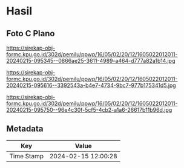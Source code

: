 # Hasil

## Foto C Plano

https://sirekap-obj-formc.kpu.go.id/302d/pemilu/ppwp/16/05/02/20/12/1605022012011-20240215-095345--0866ae25-3611-4989-a464-d777a82a1b14.jpg

https://sirekap-obj-formc.kpu.go.id/302d/pemilu/ppwp/16/05/02/20/12/1605022012011-20240215-095616--3392543a-b4e7-4734-9bc7-977b175341d5.jpg

https://sirekap-obj-formc.kpu.go.id/302d/pemilu/ppwp/16/05/02/20/12/1605022012011-20240215-095750--96e4c30f-5cf5-4cb2-a1a6-26617b11b96d.jpg


## Metadata

| Key        | Value               |
| ---------- | ------------------- |
| Time Stamp | 2024-02-15 12:00:28 |



